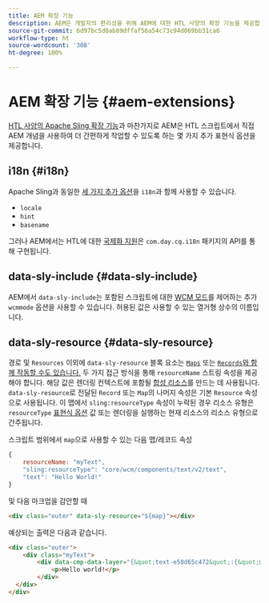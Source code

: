 ```yaml
---
title: AEM 확장 기능
description: AEM은 개발자의 편리성을 위해 AEM에 대한 HTL 사양의 확장 기능을 제공합니다.
source-git-commit: 6d97bc5d0ab89dffaf56a54c73c94d069bb31ca6
workflow-type: ht
source-wordcount: '308'
ht-degree: 100%

---
```



# AEM 확장 기능 {#aem-extensions}

[HTL 사양의 Apache Sling 확장 기능](https://sling.apache.org/documentation/bundles/scripting/scripting-htl.html#extensions-of-the-htl-specification-1)과 마찬가지로 AEM은 HTL 스크립트에서 직접 AEM 개념을 사용하여 더 간편하게 작업할 수 있도록 하는 몇 가지 추가 표현식 옵션을 제공합니다.

## i18n {#i18n}

Apache Sling과 동일한 [세 가지 추가 옵션](https://sling.apache.org/documentation/bundles/scripting/scripting-htl.html#i18n)을 `i18n`과 함께 사용할 수 있습니다.

* `locale`
* `hint`
* `basename`

그러나 AEM에서는 HTL에 대한 [국제화 지원](https://experienceleague.adobe.com/docs/experience-manager-65/developing/components/internationalization/i18n-dev.html)은 `com.day.cq.i18n` 패키지의 API를 통해 구현됩니다.

## data-sly-include {#data-sly-include}

AEM에서 `data-sly-include`는 포함된 스크립트에 대한 [WCM 모드](https://developer.adobe.com/experience-manager/reference-materials/cloud-service/javadoc/com/day/cq/wcm/api/WCMMode.html)를 제어하는 추가 `wcmmode` 옵션을 사용할 수 있습니다. 허용된 값은 사용할 수 있는 열거형 상수의 이름입니다.

## data-sly-resource {#data-sly-resource}

경로 및 `Resources` 이외에 `data-sly-resource` 블록 요소는 [`Maps`](https://docs.oracle.com/en/java/javase/11/docs/api/java.base/java/util/Map.html) 또는 [`Records`와 함께 작동할 수도 있습니다.](https://github.com/apache/sling-org-apache-sling-scripting-sightly-runtime/blob/master/src/main/java/org/apache/sling/scripting/sightly/Record.java) 두 가지 접근 방식을 통해 `resourceName` 스트링 속성을 제공해야 합니다. 해당 값은 렌더링 컨텍스트에 포함될 [합성 리소스](https://www.javadoc.io/doc/org.apache.sling/org.apache.sling.api/latest/org/apache/sling/api/resource/SyntheticResource.html)를 만드는 데 사용됩니다. `data-sly-resource`로 전달된 `Record` 또는 `Map`의 나머지 속성은 기본 `Resource` 속성으로 사용됩니다. 이 맵에서 `sling:resourceType` 속성이 누락된 경우 리소스 유형은 `resourceType` [표현식 옵션](https://github.com/adobe/htl-spec/blob/1.4/SPECIFICATION.md#229-resource) 값 또는 렌더링을 실행하는 현재 리소스의 리소스 유형으로 간주됩니다.

스크립트 범위에서 `map`으로 사용할 수 있는 다음 맵/레코드 속성

```javascript
{
    resourceName: "myText",
    "sling:resourceType": "core/wcm/components/text/v2/text",
    "text": "Hello World!"
}
```

및 다음 마크업을 감안할 때

```html
<div class="outer" data-sly-resource="${map}"></div>
```

예상되는 출력은 다음과 같습니다.

```html
<div class="outer">
    <div class="myText">
        <div data-cmp-data-layer="{&quot;text-e58d65c472&quot;:{&quot;@type&quot;:&quot;core/wcm/components/text/v2/text&quot;,&quot;xdm:text&quot;:&quot;<p>Hello world!</p>&quot;}}" id="text-e58d65c472" class="cmp-text">
            <p>Hello world!</p>
        </div>
  </div>
</div>
```
